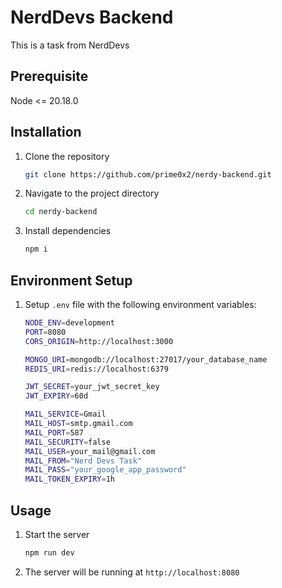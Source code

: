 # NerdDevs Backend

This is a task from NerdDevs

## Prerequisite

Node <= 20.18.0

## Installation

1. Clone the repository
   ```sh
   git clone https://github.com/prime0x2/nerdy-backend.git
   ```
2. Navigate to the project directory
   ```sh
   cd nerdy-backend
   ```
3. Install dependencies
   ```sh
   npm i
   ```

## Environment Setup

1. Setup `.env` file with the following environment variables:

   ```sh
   NODE_ENV=development
   PORT=8080
   CORS_ORIGIN=http://localhost:3000

   MONGO_URI=mongodb://localhost:27017/your_database_name
   REDIS_URI=redis://localhost:6379

   JWT_SECRET=your_jwt_secret_key
   JWT_EXPIRY=60d

   MAIL_SERVICE=Gmail
   MAIL_HOST=smtp.gmail.com
   MAIL_PORT=587
   MAIL_SECURITY=false
   MAIL_USER=your_mail@gmail.com
   MAIL_FROM="Nerd Devs Task"
   MAIL_PASS="your_google_app_password"
   MAIL_TOKEN_EXPIRY=1h
   ```

## Usage

1. Start the server
   ```sh
   npm run dev
   ```
2. The server will be running at `http://localhost:8080`
